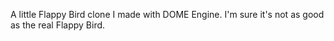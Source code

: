 A little Flappy Bird clone I made with DOME Engine. I'm sure it's not
as good as the real Flappy Bird.
